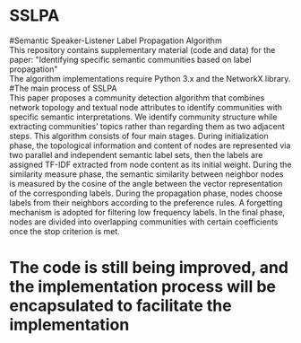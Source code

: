 # SSLPA
#Semantic Speaker-Listener Label Propagation Algorithm  
This repository contains supplementary material (code and data) for the paper: "Identifying specific semantic communities based on label propagation"   
The algorithm implementations require Python 3.x and the NetworkX library.  
#The main process of SSLPA  
This paper proposes a community detection algorithm that combines network topology and textual node attributes to identify communities with specific 
semantic interpretations. We identify community structure while extracting communities’ topics rather than regarding them as two adjacent steps. 
This algorithm consists of four main stages. During initialization phase, the topological information and content of nodes are represented via 
two parallel and independent semantic label sets, then the labels are assigned TF-IDF extracted from node content as its initial weight. 
During the similarity measure phase, the semantic similarity between neighbor nodes is measured by the cosine of the angle between the vector 
representation of the corresponding labels. During the propagation phase, nodes choose labels from their neighbors according to the preference rules. 
A forgetting mechanism is adopted for filtering low frequency labels. In the final phase, nodes are divided into overlapping communities 
with certain coefficients once the stop criterion is met.   
# The code is still being improved, and the implementation process will be encapsulated to facilitate the implementation  
